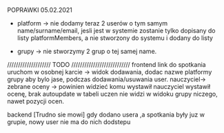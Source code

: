 POPRAWKI
05.02.2021
- platform -> nie dodamy teraz 2 userów o tym samym name/surname/email, jesli jest w systemie zostanie tylko dopisany do listy platformMembers, a nie stworzony do systemu i dodany do listy


- grupy -> nie stworzymy 2 grup o tej samej name.

//////////////////// TODO ///////////////////////////
frontend 
link do spotkania uruchom w osobnej karcie -> widok dodawania,
dodac nazwe platformy grupy aby bylo jase, podczas dodawania/usuwania user.
nauczyciel-> zebrane oceny -> powinien widzieć komu wystawił
nauczyciel wystawił ocenę, brak autoupdate w tabeli 
uczen nie widzi w widoku grupy niczego, nawet pozycji ocen.

backend 
[Trudno sie mowi] gdy dodano usera ,a spotkania były juz w grupie, nowy user nie ma do nich dodstepu 




